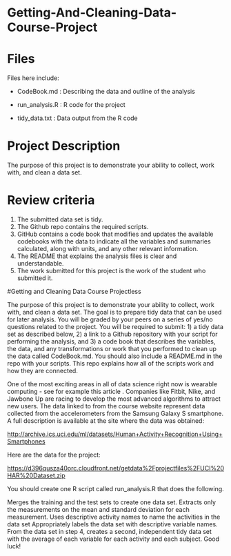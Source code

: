 # Getting-And-Cleaning-Data-Course-Project

# Files 

Files here include:

* CodeBook.md : Describing the data and outline of the analysis

* run_analysis.R : R code for the project 

* tidy_data.txt : Data output from the R code 

# Project Description 

The purpose of this project is to demonstrate your ability to collect, work with, and clean a data set.

# Review criteria 

1. The submitted data set is tidy.
2. The Github repo contains the required scripts.
3. GitHub contains a code book that modifies and updates the available codebooks with the     data to indicate all the variables and summaries calculated, along with units, and any     other relevant information.
4. The README that explains the analysis files is clear and understandable.
5. The work submitted for this project is the work of the student who submitted it.

#Getting and Cleaning Data Course Projectless 

The purpose of this project is to demonstrate your ability to collect, work with, and clean a data set. The goal is to prepare tidy data that can be used for later analysis. You will be graded by your peers on a series of yes/no questions related to the project. You will be required to submit: 1) a tidy data set as described below, 2) a link to a Github repository with your script for performing the analysis, and 3) a code book that describes the variables, the data, and any transformations or work that you performed to clean up the data called CodeBook.md. You should also include a README.md in the repo with your scripts. This repo explains how all of the scripts work and how they are connected.

One of the most exciting areas in all of data science right now is wearable computing - see for example this article . Companies like Fitbit, Nike, and Jawbone Up are racing to develop the most advanced algorithms to attract new users. The data linked to from the course website represent data collected from the accelerometers from the Samsung Galaxy S smartphone. A full description is available at the site where the data was obtained:

http://archive.ics.uci.edu/ml/datasets/Human+Activity+Recognition+Using+Smartphones

Here are the data for the project:

https://d396qusza40orc.cloudfront.net/getdata%2Fprojectfiles%2FUCI%20HAR%20Dataset.zip

You should create one R script called run_analysis.R that does the following.

Merges the training and the test sets to create one data set.
Extracts only the measurements on the mean and standard deviation for each measurement.
Uses descriptive activity names to name the activities in the data set
Appropriately labels the data set with descriptive variable names.
From the data set in step 4, creates a second, independent tidy data set with the average of each variable for each activity and each subject.
Good luck!